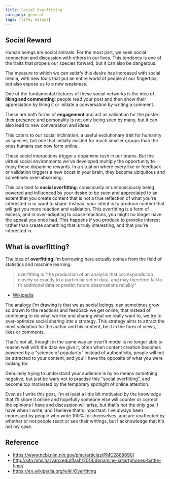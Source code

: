 ```yaml
---
title: Social Overfitting
category: general
tags: [life, essays]
---
```


## Social Reward

Human beings are social animals. For the most part, we seek social connection and discussion with others in our lives. This tendency is one of the traits that propels our species forward, but it can also be dangerous.

The measure to which we can satisfy this desire has increased with social media, with new tools that put an entire world of people at our fingertips, but also expose us to a new weakness.

One of the fundamental features of these social networks is the idea of **liking and commenting**: people read your post and then show their appreciation by liking it or initiate a conversation by writing a comment.

These are both forms of **engagement** and act as validation for the poster: their presence and personality is not only being seen by many, but it can also lead to new conversation and ideas.

This caters to our social inclination, a useful evolutionary trait for humanity as species, but one that initially existed for much smaller groups than the ones humans can now form online.

These social interactions trigger a dopamine rush in our brains. But the virtual social environments we've developed multiply the opportunity to enjoy these dopamine rewards. In a situation where every like or feedback or validation triggers a new boost in your brain, they become ubiquitous and sometimes over-absorbing.

This can lead to **social overfitting**: consciously or unconsciously being powered and influenced by your desire to be seen and appreciated to an extent that you create content that is not a true reflection of what you're interested in or want to share. Instead, your intent is to produce content that will get you more reaction and validation. This overfitting is a form of excess, and in over-adapting to cause reactions, you might no longer have the appeal you once had. This happens if you produce to provoke interest rather than create something that is truly interesting, and that you're interested in.

## What is overfitting? 

The idea of **overfitting** I'm borrowing here actually comes from the field of statistics and machine learning:

> overfitting is "the production of an analysis that corresponds too closely or exactly to a particular set of data, and may therefore fail to fit additional data or predict future observations reliably"

- [Wikipedia](https://en.wikipedia.org/wiki/Overfitting)

The analogy I'm drawing is that we as social beings, can sometimes grow so drawn to the reactions and feedback we get online, that instead of continuing to do what we like and sharing what we really want to, we try to over-optimize social sharing into a strategy. This strategy aims to attract the most validation for the author and his content, be it in the form of views, likes or comments.

That's not all, though; in the same way an overfit model is no longer able to reason well with the data we give it, often when content creation becomes powered by a "science of popularity" instead of authenticity, people will not be attracted to your content, and you'll have the opposite of what you were looking for.

Genuinely trying to understand your audience is by no means something negative, but just be wary not to practise this "social overfitting", and become too motivated by the temporary spotlight of online attention.


Even as I write this post, I'm at least a little bit motivated by the knowledge that I'll share it online and hopefully someone else will counter or correct the opinions I have and discussion will arise, but that's not the only goal I have when I write, and I believe that's important. I've always been impressed by people who write 100% for themselves, and are unaffected by whether or not people react or see their writings, but I acknowledge that it's not my case.

## Reference

- <https://www.ncbi.nlm.nih.gov/pmc/articles/PMC2889690/>
- <http://sitn.hms.harvard.edu/flash/2018/dopamine-smartphones-battle-time/>
- <https://en.wikipedia.org/wiki/Overfitting>
